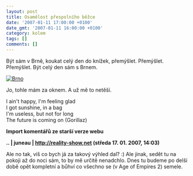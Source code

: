 ```yaml
---
layout: post
title: Osamělost přespolního běžce
date: '2007-01-11 17:00:00 +0100'
date_gmt: '2007-01-11 16:00:00 +0100'
category: kolem
tags: []
comments: []
---
```

<p>Být sám v Brně, koukat celý den do knížek, přemýšlet. Přemýšlet. Přemýšlet. Být celý den sám s Brnem.</p>
<div >
<a href="/%base_url%/assets/old-images/brno.jpg"><img alt="Brno" src="%base_url%/assets/old-images/brno.jpg"></a>
</div>
<p>Jo, tohle mám za oknem. A už mě to netěší.</p>
<p class="odsazeny">I ain't happy, I'm feeling glad<br>I got sunshine, in a bag <br>I'm useless, but not for long <br>The future is coming on (Gorillaz)</p>
<div class="import-komentaru">
<p><strong>Import komentářů ze starší verze webu</strong></p>
<div class="comment">
<p style="font-weight:bold"><span class="compredmet">..</span> | <span class="comname">juneau</span> |  <a href="http://reality-show,net">http://reality-show,net</a> (středa&nbsp;17.&nbsp;01.&nbsp;2007,&nbsp;14:03)</p>
<p>Ale no tak, víš co bych já za takový výhled dal? :) Ale jinak, sedět tu na pokoji až do noci sám, to by mě určitě nenadchlo. Dnes tu budeme po delší době opět kompletní a bůhví co všechno se (v Age of Empires 2) semele. </p>
</div>
</div>
